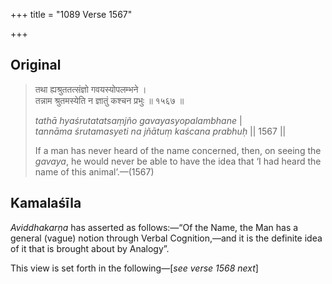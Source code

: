 +++
title = "1089 Verse 1567"

+++
## Original 
>
> तथा ह्यश्रुततत्संज्ञो गवयस्योपलम्भने ।  
> तन्नाम श्रुतमस्येति न ज्ञातुं कश्चन प्रभुः ॥ १५६७ ॥ 
>
> *tathā hyaśrutatatsaṃjño gavayasyopalambhane* \|  
> *tannāma śrutamasyeti na jñātuṃ kaścana prabhuḥ* \|\| 1567 \|\| 
>
> If a man has never heard of the name concerned, then, on seeing the *gavaya*, he would never be able to have the idea that ‘I had heard the name of this animal’.—(1567)



## Kamalaśīla

*Aviddhakarṇa* has asserted as follows:—“Of the Name, the Man has a general (vague) notion through Verbal Cognition,—and it is the definite idea of it that is brought about by Analogy”.

This view is set forth in the following—[*see verse 1568 next*]


